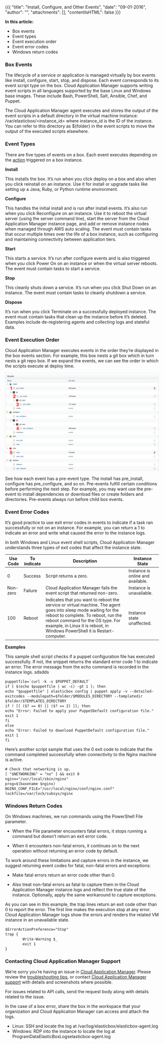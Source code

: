 {{{ "title": "Install, Configure, and Other Events",
"date": "09-01-2016",
"author": "",
"attachments": [],
"contentIsHTML": false
}}}

**In this article:**

* Box events
* Event types
* Event execution order
* Event error codes
* Windows return codes

### Box Events

The lifecycle of a service or application is managed virtually by box events like install, configure, start, stop, and dispose. Each event corresponds to its event script type on the box. Cloud Application Manager supports writing event scripts in all languages supported by the base Linux and Windows base images. These include Bash, PowerShell, Salt, Ansible, Chef, and Puppet.

The Cloud Application Manager agent executes and stores the output of the event scripts in a default directory in the virtual machine instance: /var/elasticbox/<instance_id> where instance_id is the ID of the instance. You can refer to this directory as ${folder} in the event scripts to move the output of the executed scripts elsewhere.

### Event Types

There are five types of events on a box. Each event executes depending on the [action](../API/instances-api.md) triggered on a box instance.

**Install**

This installs the box. It’s run when you click deploy on a box and also when you click reinstall on an instance. Use it for install or upgrade tasks like setting up a Java, Ruby, or Python runtime environment.

**Configure**

This handles the initial install and is run after install events. It’s also run when you click Reconfigure on an instance. Use it to reboot the virtual server (using the server command line), start the server from the Cloud Application Manager instance page, and add or remove instance nodes when managed through AWS auto scaling. The event must contain tasks that occur multiple times over the life of a box instance, such as configuring and maintaining connectivity between application tiers.

**Start**

This starts a service. It’s run after configure events and is also triggered when you click Power On on an instance or when the virtual server reboots. The event must contain tasks to start a service.

**Stop**

This cleanly shuts down a service. It’s run when you click Shut Down on an instance. The event must contain tasks to cleanly shutdown a service.

**Dispose**

It’s run when you click Terminate on a successfully deployed instance. The event must contain tasks that clean up the instance before it’s deleted. Examples include de-registering agents and collecting logs and stateful data.

### Event Execution Order

Cloud Application Manager executes events in the order they’re displayed in the box events section. For example, this box nests a git box which in turn nests a git repo box. If we expand the events, we can see the order in which the scripts execute at deploy time.

![installconfigureandotherevents1.png](../../images/cloud-application-manager/installconfigureandotherevents1.png)

See how each event has a pre-event type. The install has pre_install, configure has pre_configure, and so on. Pre-events fulfill certain conditions before performing the next step. For example, you may want use the pre-event to install dependencies or download files or create folders and directories. Pre-events always run before child box events.

### Event Error Codes

It’s good practice to use exit error codes in events to indicate if a task ran successfully or not on an instance. For example, you can return a 1 to indicate an error and write what caused the error to the instance logs.

In both Windows and Linux event shell scripts, Cloud Application Manager understands three types of exit codes that affect the instance state.

| Use Code | To indicate | Description | Instance State |
|----------|-------------|-------------|----------------|
| 0 | Success | Script returns a zero. | Instance is online and available. |
| Non-zero | Failure | Cloud Application Manager fails the event script that returned non-zero. | Instance is unavailable. |
| 100 | Reboot | Indicates that you want to reboot the service or virtual machine. The agent goes into sleep mode waiting for the reboot to complete. To reboot, run the reboot command for the OS type. For example, in Linux it is reboot, in Windows PowerShell it is Restart-computer. | Instance state unaffected. |

**Examples**

This sample shell script checks if a puppet configuration file has executed successfully. If not, the snippet returns the standard error code 1 to indicate an error. The error message from the echo command is recorded in the instance logs. sdsdds

```
puppetfile=`curl -k -s $PUPPET_DEFAULT`
if [ $(echo $puppetfile | wc -c) -gt 1 ]; then
echo "$puppetfile" | elasticbox config | puppet apply -v --detailed-exitcodes --modulepath=$folder/$MODULES_DIRECTORY --templatedir $folder/$TEMPLATES_DIRECTORY
if ! [[ ($? == 0) || ($? == 2) ]]; then
echo "Error: Failed to apply your PuppetDefault configuration file."
exit 1
fi
else
echo "Error: Failed to download PuppetDefault configuration file."
exit 1
fi
```

Here’s another script sample that uses the 0 exit code to indicate that the command completed successfully when connectivity to the Nginx machine is active.

```
# Check that networking is up.
[ "$NETWORKING" = "no" ] && exit 0
nginx="/usr/local/sbin/nginx"
prog=$(basename $nginx)
NGINX_CONF_FILE="/usr/local/nginx/conf/nginx.conf"
lockfile=/var/lock/subsys/nginx
```

### Windows Return Codes

On Windows machines, we run commands using the PowerShell File parameter.

* When the File parameter encounters fatal errors, it stops running a command but doesn’t return an exit error code.

* When it encounters non-fatal errors, it continues on to the next operation without returning an error code by default.

To work around these limitations and capture errors in the instance, we suggest returning event codes for fatal, non-fatal errors and exceptions:

* Make fatal errors return an error code other than 0.

* Also treat non-fatal errors as fatal to capture them in the Cloud Application Manager instance logs and reflect the true state of the instance. Optionally, apply the same workaround to capture exceptions.

As you can see in this example, the trap lines return an exit code other than 0 to report the error. The first line makes the execution stop at any error. Cloud Application Manager logs show the errors and renders the related VM instance in an unavailable state.

```
$ErrorActionPreference="Stop"
trap {
        Write-Warning $_
        exit 1
}
```

### Contacting Cloud Application Manager Support

We’re sorry you’re having an issue in [Cloud Application Manager](https://www.ctl.io/cloud-application-manager/). Please review the [troubleshooting tips](..Troubleshooting/troubleshooting-tips.md), or contact [Cloud Application Manager support](mailto:cloudsupport@centurylink.com) with details and screenshots where possible.

For issues related to API calls, send the request body along with details related to the issue.

In the case of a box error, share the box in the workspace that your organization and Cloud Application Manager can access and attach the logs.
* Linux: SSH and locate the log at /var/log/elasticbox/elasticbox-agent.log
* Windows: RDP into the instance to locate the log at ProgramDataElasticBoxLogselasticbox-agent.log
